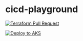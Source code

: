 # cicd-playground

<!-- [![Terraform](https://github.com/arogic/cicd-playground/actions/workflows/terraform.yml/badge.svg)](https://github.com/arogic/cicd-playground/actions/workflows/terraform.yml) -->
[![Terraform Pull Request](https://github.com/arogic/cicd-playground/actions/workflows/terraform-pr-workflow.yml/badge.svg)](https://github.com/arogic/cicd-playground/actions/workflows/terraform-pr-workflow.yml)

<!-- ![Deploy to AKS](https://github.com/arogic/cicd-playground/actions/workflows/azure-k8s-service.yml/badge.svg)](https://github.com/arogic/cicd-playground/actions/workflows/azure-k8s-service.yml)-->
[![Deploy to AKS](https://github.com/arogic/cicd-playground/actions/workflows/azure-k8s-service.yml/badge.svg)](https://github.com/arogic/cicd-playground/actions/workflows/azure-k8s-service.yml)